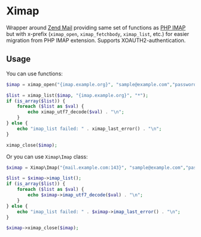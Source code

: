 # Ximap
Wrapper around [Zend Mail](https://github.com/zendframework/zend-mail) providing same set of functions as [PHP IMAP](https://www.php.net/manual/en/book.imap.php) but with x-prefix (`ximap_open`, `ximap_fetchbody`, `ximap_list`, etc.) for easier migration from PHP IMAP extension. Supports XOAUTH2-authentication.

## Usage

You can use functions:
```php
$imap = ximap_open("{imap.example.org}", "sample@example.com","password");

$list = ximap_list($imap, "{imap.example.org}", "*");
if (is_array($list)) {
    foreach ($list as $val) {
        echo ximap_utf7_decode($val) . "\n";
    }
} else {
    echo "imap_list failed: " . ximap_last_error() . "\n";
}

ximap_close($imap);

```

Or you can use `Ximap\Imap` class:

```php
$ximap = Ximap\Imap("{mail.example.com:143}", "sample@example.com","password");

$list = $ximap->imap_list();
if (is_array($list)) {
    foreach ($list as $val) {
        echo $ximap->imap_utf7_decode($val) . "\n";
    }
} else {
    echo "imap_list failed: " . $ximap->imap_last_error() . "\n";
}

$ximap->ximap_close($imap);
```
